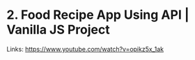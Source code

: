 # 2. Food Recipe App Using API | Vanilla JS Project

Links: https://www.youtube.com/watch?v=opikz5x_1ak